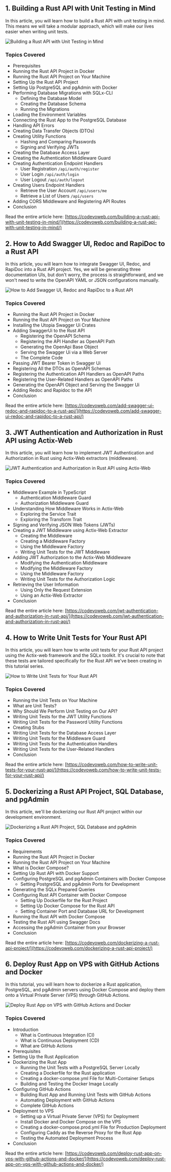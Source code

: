 ## 1. Building a Rust API with Unit Testing in Mind

In this article, you will learn how to build a Rust API with unit testing in mind. This means we will take a modular approach, which will make our lives easier when writing unit tests.

![Building a Rust API with Unit Testing in Mind](https://codevoweb.com/wp-content/uploads/2023/08/Building-a-Rust-API-with-Unit-Testing-in-Mind.webp)

### Topics Covered

- Prerequisites
- Running the Rust API Project in Docker
- Running the Rust API Project on Your Machine
- Setting Up the Rust API Project
- Setting Up PostgreSQL and pgAdmin with Docker
- Performing Database Migrations with SQLx-CLI
    - Defining the Database Model
    - Creating the Database Schema
    - Running the Migrations
- Loading the Environment Variables
- Connecting the Rust App to the PostgreSQL Database
- Handling API Errors
- Creating Data Transfer Objects (DTOs)
- Creating Utility Functions
    - Hashing and Comparing Passwords
    - Signing and Verifying JWTs
- Creating the Database Access Layer
- Creating the Authentication Middleware Guard
- Creating Authentication Endpoint Handlers
    - User Registration `/api/auth/register`
    - User Login `/api/auth/login`
    - User Logout `/api/auth/logout`
- Creating Users Endpoint Handlers
    - Retrieve the User Account `/api/users/me`
    - Retrieve a List of Users `/api/users`
- Adding CORS Middleware and Registering API Routes
- Conclusion


Read the entire article here: [https://codevoweb.com/building-a-rust-api-with-unit-testing-in-mind/](https://codevoweb.com/building-a-rust-api-with-unit-testing-in-mind/)

## 2. How to Add Swagger UI, Redoc and RapiDoc to a Rust API

In this article, you will learn how to integrate Swagger UI, Redoc, and RapiDoc into a Rust API project. Yes, we will be generating three documentation UIs, but don't worry, the process is straightforward, and we won't need to write the OpenAPI YAML or JSON configurations manually. 

![How to Add Swagger UI, Redoc and RapiDoc to a Rust API](https://codevoweb.com/wp-content/uploads/2023/08/How-to-Add-Swagger-UI-Redoc-and-RapiDoc-to-a-Rust-API.webp)

### Topics Covered

- Running the Rust API Project in Docker
- Running the Rust API Project on Your Machine
- Installing the Utopia Swagger Ui Crates
- Adding SwaggerUi to the Rust API
  - Registering the OpenAPI Schema
  - Registering the API Handler as OpenAPI Path
  - Generating the OpenApi Base Object
  - Serving the Swagger Ui via a Web Server
  - The Complete Code
- Passing JWT Bearer Token in Swagger Ui
- Registering All the DTOs as OpenAPI Schemas
- Registering the Authentication API Handlers as OpenAPI Paths
- Registering the User-Related Handlers as OpenAPI Paths
- Generating the OpenAPI Object and Serving the Swagger Ui
- Adding Redoc and Rapidoc to the API
- Conclusion
  
Read the entire article here: [https://codevoweb.com/add-swagger-ui-redoc-and-rapidoc-to-a-rust-api/](https://codevoweb.com/add-swagger-ui-redoc-and-rapidoc-to-a-rust-api/)

## 3. JWT Authentication and Authorization in Rust API using Actix-Web

In this article, you will learn how to implement JWT Authentication and Authorization in Rust using Actix-Web extractors (middleware).

![JWT Authentication and Authorization in Rust API using Actix-Web](https://codevoweb.com/wp-content/uploads/2023/08/JWT-Authentication-and-Authorization-in-Rust-API-using-Actix-Web.webp)

### Topics Covered

- Middleware Example in TypeScript
  - Authentication Middleware Guard
  - Authorization Middleware Guard
- Understanding How Middleware Works in Actix-Web
  - Exploring the Service Trait
  - Exploring the Transform Trait
- Signing and Verifying JSON Web Tokens (JWTs)
- Creating a JWT Middleware using Actix-Web Extractor
  - Creating the Middleware
  - Creating a Middleware Factory
  - Using the Middleware Factory
  - Writing Unit Tests for the JWT Middleware
- Adding JWT Authorization to the Actix-Web Middleware
  - Modifying the Authentication Middleware
  - Modifying the Middleware Factory
  - Using the Middleware Factory
  - Writing Unit Tests for the Authorization Logic
- Retrieving the User Information
  - Using Only the Request Extension
  - Using an Actix-Web Extractor
- Conclusion
  
  
Read the entire article here: [https://codevoweb.com/jwt-authentication-and-authorization-in-rust-api/](https://codevoweb.com/jwt-authentication-and-authorization-in-rust-api/)

## 4. How to Write Unit Tests for Your Rust API

In this article, you will learn how to write unit tests for your Rust API project using the Actix-web framework and the SQLx toolkit. It's crucial to note that these tests are tailored specifically for the Rust API we've been creating in this tutorial series.

![How to Write Unit Tests for Your Rust API](https://codevoweb.com/wp-content/uploads/2023/08/How-to-Write-Unit-Tests-for-Your-Rust-API.webp)

### Topics Covered

- Running the Unit Tests on Your Machine
- What are Unit Tests?
- Why Should We Perform Unit Testing on Our API?
- Writing Unit Tests for the JWT Utility Functions
- Writing Unit Tests for the Password Utility Functions
- Creating Stubs
- Writing Unit Tests for the Database Access Layer
- Writing Unit Tests for the Middleware Guard
- Writing Unit Tests for the Authentication Handlers
- Writing Unit Tests for the User-Related Handlers
- Conclusion
  
Read the entire article here: [https://codevoweb.com/how-to-write-unit-tests-for-your-rust-api/](https://codevoweb.com/how-to-write-unit-tests-for-your-rust-api/)

## 5. Dockerizing a Rust API Project, SQL Database, and pgAdmin

In this article, we'll be dockerizing our Rust API project within our development environment.

![Dockerizing a Rust API Project, SQL Database and pgAdmin](https://codevoweb.com/wp-content/uploads/2023/09/Dockerizing-a-Rust-API-Project-SQL-Database-and-pgAdmin.webp)

### Topics Covered

- Requirements
- Running the Rust API Project in Docker
- Running the Rust API Project on Your Machine
- What is Docker Compose?
- Setting Up Rust API with Docker Support
- Configuring PostgreSQL and pgAdmin Containers with Docker Compose
   - Setting PostgreSQL and pgAdmin Ports for Development
- Generating the SQLx Prepared Queries
- Configuring Rust API Container with Docker Compose
   - Setting Up Dockerfile for the Rust Project
   - Setting Up Docker Compose for the Rust API
   - Setting Container Port and Database URL for Development
- Running the Rust API with Docker Compose
- Testing the Rust API using Swagger Docs
- Accessing the pgAdmin Container from your Browser
- Conclusion

  
Read the entire article here: [https://codevoweb.com/dockerizing-a-rust-api-project/](https://codevoweb.com/dockerizing-a-rust-api-project/)

## 6. Deploy Rust App on VPS with GitHub Actions and Docker

In this tutorial, you will learn how to dockerize a Rust application, PostgreSQL, and pgAdmin servers using Docker Compose and deploy them onto a Virtual Private Server (VPS) through GitHub Actions.

![Deploy Rust App on VPS with GitHub Actions and Docker](https://codevoweb.com/wp-content/uploads/2023/12/Deploy-Rust-App-on-VPS-with-GitHub-Actions-and-Docker.webp)

### Topics Covered

- Introduction
  - What is Continuous Integration (CI)
  - What is Continuous Deployment (CD)
  - What are GitHub Actions
- Prerequisites
- Setting Up the Rust Application
- Dockerizing the Rust App
   - Running the Unit Tests with a PostgreSQL Server Locally
   - Creating a Dockerfile for the Rust application
   - Creating a docker-compose.yml File for Multi-Container Setups
   - Building and Testing the Docker Image Locally
- Configuring GitHub Actions
   - Building Rust App and Running Unit Tests with GitHub Actions
   - Automating Deployment with GitHub Actions
   - Complete GitHub Actions
- Deployment to VPS
   - Setting up a Virtual Private Server (VPS) for Deployment
   - Install Docker and Docker Compose on the VPS
   - Creating a docker-compose.prod.yml File for Production Deployment
   - Configuring Caddy as the Reverse Proxy for the Rust App
   - Testing the Automated Deployment Process
- Conclusion

  
Read the entire article here: [https://codevoweb.com/deploy-rust-app-on-vps-with-github-actions-and-docker/](https://codevoweb.com/deploy-rust-app-on-vps-with-github-actions-and-docker/)


